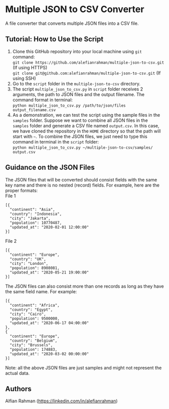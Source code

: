 # Multiple JSON to CSV Converter
A file converter that converts multiple JSON files into a CSV file. 

## Tutorial: How to Use the Script
1. Clone this GitHub repository into your local machine using ```git``` command: \
```git clone https://github.com/alefianrahman/multiple-json-to-csv.git``` (If using HTTPS)\
```git clone git@github.com:alefianrahman/multiple-json-to-csv.git``` (If using SSH)
2. Go to the ```script``` folder in the ```multiple-json-to-csv``` directory.
3. The script ```multiple_json_to_csv.py``` in ```script``` folder receives 2 arguments, the path to JSON files and the output filename. The command format in terminal:\
```python multiple_json_to_csv.py /path/to/json/files output_filename.csv```
4. As a demonstration, we can test the script using the sample files in the ```samples``` folder. Suppose we want to combine all JSON files in the ```samples``` folder and generate a CSV file named ```output.csv```. In this case, we have cloned the repository in the ```HOME``` directory so that the path will start with ```~```. To combine the JSON files, we just need to type this command in terminal in the ```script``` folder: \
```python multiple_json_to_csv.py ~/multiple-json-to-csv/samples/ output.csv``` 

## Guidance on the JSON Files
The JSON files that will be converted should consist fields with the same key name and there is no nested (record) fields. For example, here are the proper formats: \
File 1
```
[{
  "continent": "Asia", 
  "country": "Indonesia", 
  "city": "Jakarta",
  "population": 10770487, 
  "updated_at": "2020-02-01 12:00:00"
}]
``` 
File 2 
```
[{
  "continent": "Europe",
  "country": "UK", 
  "city": "London", 
  "population": 8908081, 
  "updated_at": "2020-05-21 19:00:00"
}]
```
The JSON files can also consist more than one records as long as they have the same field name. For example:
```
[{
  "continent": "Africa", 
  "country": "Egypt", 
  "city": "Cairo", 
  "population": 9500000, 
  "updated_at": "2020-06-17 04:00:00"
}, 
{
  "continent": "Europe", 
  "country": "Belgium", 
  "city": "Brussels", 
  "population": 174883, 
  "updated_at": "2020-03-02 00:00:00"
}]
```
Note: all the above JSON files are just samples and might not represent the actual data. 

## Authors
Alfian Rahman (https://linkedin.com/in/alefianrahman)
